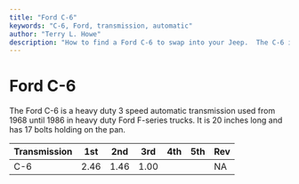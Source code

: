```yaml
---
title: "Ford C-6"
keywords: "C-6, Ford, transmission, automatic"
author: "Terry L. Howe"
description: "How to find a Ford C-6 to swap into your Jeep.  The C-6 is a 3 speed automatic transmission."
---
```

# Ford C-6

The Ford C-6 is a heavy duty 3 speed automatic transmission used from 1968 until 1986 in heavy duty Ford F-series trucks. It is 20 inches long and has 17 bolts holding on the pan.

Transmission | 1st | 2nd | 3rd | 4th | 5th | Rev   
---|---|---|---|---|---|---  
C-6 | 2.46 | 1.46 | 1.00 |  |  | NA